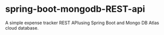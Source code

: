 # spring-boot-mongodb-REST-api
A simple expense tracker REST APIusing Spring Boot and Mongo DB Atlas cloud database.
